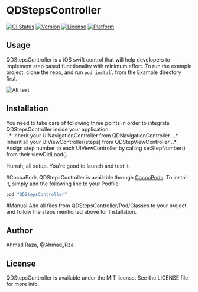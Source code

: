# QDStepsController

[![CI Status](http://img.shields.io/travis/ahmadraza/QDStepsController.svg?style=flat)](https://travis-ci.org/ahmadraza/QDStepsController)
[![Version](https://img.shields.io/cocoapods/v/QDStepsController.svg?style=flat)](http://cocoapods.org/pods/QDStepsController)
[![License](https://img.shields.io/cocoapods/l/QDStepsController.svg?style=flat)](http://cocoapods.org/pods/QDStepsController)
[![Platform](https://img.shields.io/cocoapods/p/QDStepsController.svg?style=flat)](http://cocoapods.org/pods/QDStepsController)

## Usage

QDStepsController is a iOS swift control that will help developers to implement step based functionality with minimum effort.
To run the example project, clone the repo, and run `pod install` from the Example directory first.

![Alt text](https://cloud.githubusercontent.com/assets/5131811/13901246/e08a1da4-ee3e-11e5-9fdc-7b9efe0d5c52.gif "Sample UI")

## Installation
You need to take care of following three points in order to integrate QDStepsController inside your application:  
..* Inherit your UINavigationController from QDNavigationController.
..* Inherit all your UIViewController(steps) from QDStepViewController
..* Assign step number to each UIViewController by calling setStepNumber() from their viewDidLoad().   
  

Hurrah, all setup. You're good to launch and test it.

#CocoaPods
QDStepsController is available through [CocoaPods](http://cocoapods.org). To install
it, simply add the following line to your Podfile:

```ruby
pod "QDStepsController"
```

#Manual
Add all files from QDStepsController/Pod/Classes to your project and follow the steps mentioned above for Installation.

## Author

Ahmad Raza, @Ahmad_Rza

## License

QDStepsController is available under the MIT license. See the LICENSE file for more info.
